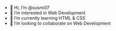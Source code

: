 - 👋 Hi, I’m @susmi07
- 👀 I’m interested in Web Development
- 🌱 I’m currently learning HTML & CSS
- 💞️ I’m looking to collaborate on Web Development

<!---
susmi07/susmi07 is a ✨ special ✨ repository because its `README.md` (this file) appears on your GitHub profile.
You can click the Preview link to take a look at your changes.
--->
